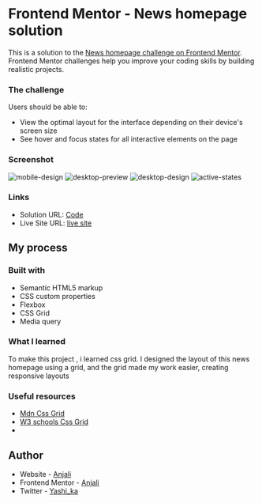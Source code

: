 # Frontend Mentor - News homepage solution

This is a solution to the [News homepage challenge on Frontend Mentor](https://www.frontendmentor.io/challenges/news-homepage-H6SWTa1MFl). Frontend Mentor challenges help you improve your coding skills by building realistic projects. 


### The challenge

Users should be able to:

- View the optimal layout for the interface depending on their device's screen size
- See hover and focus states for all interactive elements on the page

### Screenshot
![mobile-design](https://github.com/Anjali-Git-Hub/News-homepage-/assets/122084921/1f6c8724-b173-40a9-b0d3-972bf4a125f9)
![desktop-preview](https://github.com/Anjali-Git-Hub/News-homepage-/assets/122084921/66c3f30b-41c0-4ca2-b93f-f4f7832d14e0)
![desktop-design](https://github.com/Anjali-Git-Hub/News-homepage-/assets/122084921/222ef05a-969a-44eb-b025-622ce0a9b793)
![active-states](https://github.com/Anjali-Git-Hub/News-homepage-/assets/122084921/5877871c-36a2-4085-b462-f1ca5b1c3c79)


### Links

- Solution URL: [Code](https://github.com/Anjali-Git-Hub/News-homepage-)
- Live Site URL: [live site](https://anjali-git-hub.github.io/News-homepage-/)

## My process

### Built with

- Semantic HTML5 markup
- CSS custom properties
- Flexbox
- CSS Grid
- Media query



### What I learned
To make this project , i learned css grid.
I designed the layout of this news homepage using a grid, and the grid made my work easier, creating responsive layouts


### Useful resources

- [Mdn Css Grid](https://developer.mozilla.org/en-US/docs/Web/CSS/grid) 
- [W3 schools Css Grid](https://www.w3schools.com/css/css_grid.asp)
- 
## Author

- Website - [Anjali](https://github.com/Anjali-Git-Hub)
- Frontend Mentor - [Anjali](https://www.frontendmentor.io/profile/Anjali-Git-Hub)
- Twitter - [Yashi_ka](https://twitter.com/yashika_22_)
